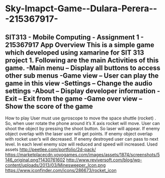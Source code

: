 # Sky-Imapct-Game--Dulara-Perera---215367917-
SIT313 - Mobile Computing - Assignment 1 - 215367917
App Overview
This is a simple game which developed using xamarine for SIT 313 project 1. Following are the main Activities of this game.
-Main menu – Display all buttons to access other sub menus
-Game view – User can play the game in this view
-Settings – Change the audio settings
-About – Display developer information
-Exit – Exit from the game
-Game over view – Show the score of the game
-------------------------------------------------------------------------------------------------------------
How to play
User must use gyroscope to move the space shuttle (rocket) . So, when user rotate the phone around it’s X axis rocket will move. User can shoot the object by pressing the shoot button. So laser will appear. If enemy object overlap with the laser user will get points. If enemy object overlap with rocket user’s will decreased. If enemy destroyed user can pass to next level. In each level enemy size will reduced and speed will increased. 
Used assets
http://peetlee.com/portfolio/2d-pack/ 
https://marketplacecdn.yoyogames.com/images/assets/1874/screenshots/5146_original.png?1430761602
http://www.reviversoft.com/blog/wp-content/uploads/2013/03/Minesweeper_Icon.png
https://www.iconfinder.com/icons/286673/rocket_icon

